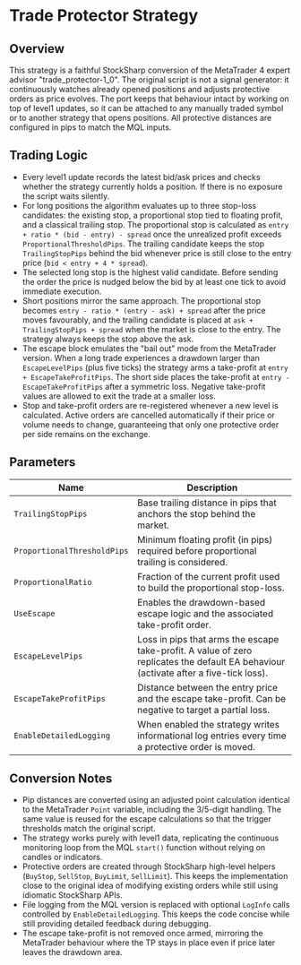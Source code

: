 # Trade Protector Strategy

## Overview
This strategy is a faithful StockSharp conversion of the MetaTrader 4 expert advisor "trade_protector-1_0". The original script is not a signal generator: it continuously watches already opened positions and adjusts protective orders as price evolves. The port keeps that behaviour intact by working on top of level1 updates, so it can be attached to any manually traded symbol or to another strategy that opens positions. All protective distances are configured in pips to match the MQL inputs.

## Trading Logic
- Every level1 update records the latest bid/ask prices and checks whether the strategy currently holds a position. If there is no exposure the script waits silently.
- For long positions the algorithm evaluates up to three stop-loss candidates: the existing stop, a proportional stop tied to floating profit, and a classical trailing stop. The proportional stop is calculated as `entry + ratio * (bid - entry) - spread` once the unrealized profit exceeds `ProportionalThresholdPips`. The trailing candidate keeps the stop `TrailingStopPips` behind the bid whenever price is still close to the entry price (`bid < entry + 4 * spread`).
- The selected long stop is the highest valid candidate. Before sending the order the price is nudged below the bid by at least one tick to avoid immediate execution.
- Short positions mirror the same approach. The proportional stop becomes `entry - ratio * (entry - ask) + spread` after the price moves favourably, and the trailing candidate is placed at `ask + TrailingStopPips + spread` when the market is close to the entry. The strategy always keeps the stop above the ask.
- The escape block emulates the "bail out" mode from the MetaTrader version. When a long trade experiences a drawdown larger than `EscapeLevelPips` (plus five ticks) the strategy arms a take-profit at `entry + EscapeTakeProfitPips`. The short side places the take-profit at `entry - EscapeTakeProfitPips` after a symmetric loss. Negative take-profit values are allowed to exit the trade at a smaller loss.
- Stop and take-profit orders are re-registered whenever a new level is calculated. Active orders are cancelled automatically if their price or volume needs to change, guaranteeing that only one protective order per side remains on the exchange.

## Parameters
| Name | Description |
| --- | --- |
| `TrailingStopPips` | Base trailing distance in pips that anchors the stop behind the market. |
| `ProportionalThresholdPips` | Minimum floating profit (in pips) required before proportional trailing is considered. |
| `ProportionalRatio` | Fraction of the current profit used to build the proportional stop-loss. |
| `UseEscape` | Enables the drawdown-based escape logic and the associated take-profit order. |
| `EscapeLevelPips` | Loss in pips that arms the escape take-profit. A value of zero replicates the default EA behaviour (activate after a five-tick loss). |
| `EscapeTakeProfitPips` | Distance between the entry price and the escape take-profit. Can be negative to target a partial loss. |
| `EnableDetailedLogging` | When enabled the strategy writes informational log entries every time a protective order is moved. |

## Conversion Notes
- Pip distances are converted using an adjusted point calculation identical to the MetaTrader `Point` variable, including the 3/5-digit handling. The same value is reused for the escape calculations so that the trigger thresholds match the original script.
- The strategy works purely with level1 data, replicating the continuous monitoring loop from the MQL `start()` function without relying on candles or indicators.
- Protective orders are created through StockSharp high-level helpers (`BuyStop`, `SellStop`, `BuyLimit`, `SellLimit`). This keeps the implementation close to the original idea of modifying existing orders while still using idiomatic StockSharp APIs.
- File logging from the MQL version is replaced with optional `LogInfo` calls controlled by `EnableDetailedLogging`. This keeps the code concise while still providing detailed feedback during debugging.
- The escape take-profit is not removed once armed, mirroring the MetaTrader behaviour where the TP stays in place even if price later leaves the drawdown area.
